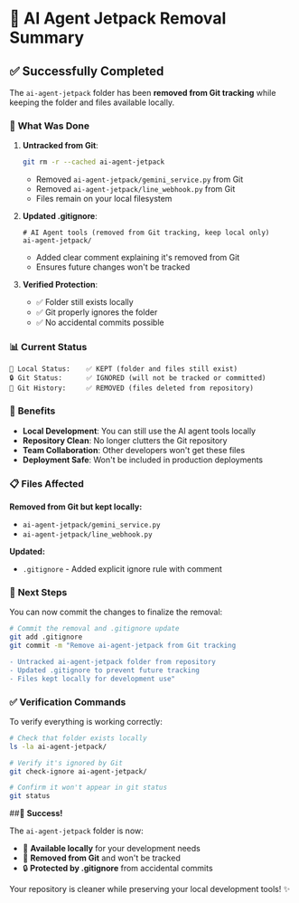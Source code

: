 # 🚫 AI Agent Jetpack Removal Summary

## ✅ **Successfully Completed**

The `ai-agent-jetpack` folder has been **removed from Git tracking** while keeping the folder and files available locally.

### 🔧 **What Was Done**

1. **Untracked from Git**:
   ```bash
   git rm -r --cached ai-agent-jetpack
   ```
   - Removed `ai-agent-jetpack/gemini_service.py` from Git
   - Removed `ai-agent-jetpack/line_webhook.py` from Git
   - Files remain on your local filesystem

2. **Updated .gitignore**:
   ```gitignore
   # AI Agent tools (removed from Git tracking, keep local only)
   ai-agent-jetpack/
   ```
   - Added clear comment explaining it's removed from Git
   - Ensures future changes won't be tracked

3. **Verified Protection**:
   - ✅ Folder still exists locally
   - ✅ Git properly ignores the folder
   - ✅ No accidental commits possible

### 📊 **Current Status**

```
📁 Local Status:    ✅ KEPT (folder and files still exist)
🔒 Git Status:      ✅ IGNORED (will not be tracked or committed)
🚫 Git History:     ✅ REMOVED (files deleted from repository)
```

### 🎯 **Benefits**

- **Local Development**: You can still use the AI agent tools locally
- **Repository Clean**: No longer clutters the Git repository
- **Team Collaboration**: Other developers won't get these files
- **Deployment Safe**: Won't be included in production deployments

### 📋 **Files Affected**

**Removed from Git but kept locally:**
- `ai-agent-jetpack/gemini_service.py`
- `ai-agent-jetpack/line_webhook.py`

**Updated:**
- `.gitignore` - Added explicit ignore rule with comment

### 🚀 **Next Steps**

You can now commit the changes to finalize the removal:

```bash
# Commit the removal and .gitignore update
git add .gitignore
git commit -m "Remove ai-agent-jetpack from Git tracking

- Untracked ai-agent-jetpack folder from repository
- Updated .gitignore to prevent future tracking
- Files kept locally for development use"
```

### ✅ **Verification Commands**

To verify everything is working correctly:

```bash
# Check that folder exists locally
ls -la ai-agent-jetpack/

# Verify it's ignored by Git
git check-ignore ai-agent-jetpack/

# Confirm it won't appear in git status
git status
```

##🎉 **Success!**

The `ai-agent-jetpack` folder is now:
- 📁 **Available locally** for your development needs
- 🚫 **Removed from Git** and won't be tracked
- 🔒 **Protected by .gitignore** from accidental commits

Your repository is cleaner while preserving your local development tools! ✨
